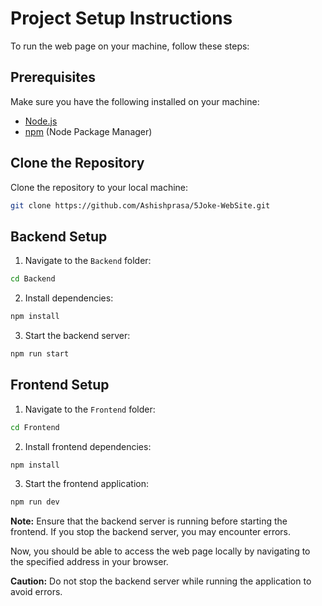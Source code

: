# Project Setup Instructions

To run the web page on your machine, follow these steps:

## Prerequisites

Make sure you have the following installed on your machine:

- [Node.js](https://nodejs.org/)
- [npm](https://www.npmjs.com/) (Node Package Manager)

## Clone the Repository

Clone the repository to your local machine:

```bash
git clone https://github.com/Ashishprasa/5Joke-WebSite.git
```

## Backend Setup

1. Navigate to the `Backend` folder:

```bash
cd Backend
```

2. Install dependencies:

```bash
npm install
```

3. Start the backend server:

```bash
npm run start
```

## Frontend Setup

1. Navigate to the `Frontend` folder:

```bash
cd Frontend
```

2. Install frontend dependencies:

```bash
npm install
```

3. Start the frontend application:

```bash
npm run dev
```

**Note:** Ensure that the backend server is running before starting the frontend. If you stop the backend server, you may encounter errors.

Now, you should be able to access the web page locally by navigating to the specified address in your browser.

**Caution:** Do not stop the backend server while running the application to avoid errors.
